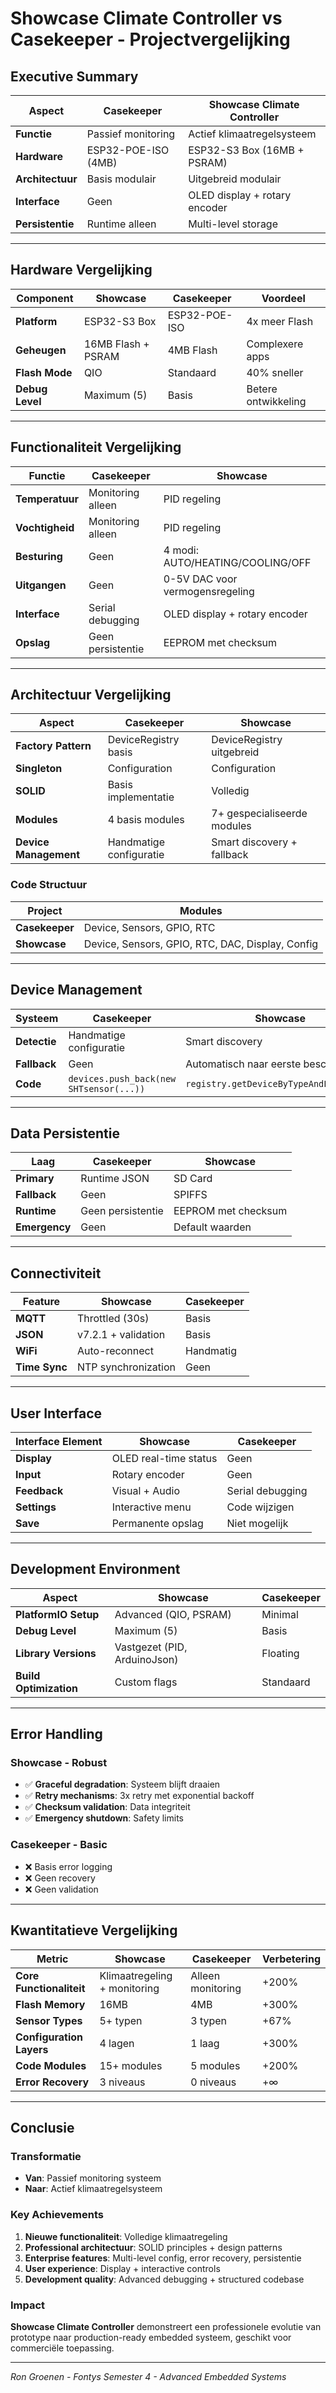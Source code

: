 # Showcase Climate Controller vs Casekeeper - Projectvergelijking

## Executive Summary

| Aspect | Casekeeper | Showcase Climate Controller |
|--------|------------|----------------------------|
| **Functie** | Passief monitoring | Actief klimaatregelsysteem |
| **Hardware** | ESP32-POE-ISO (4MB) | ESP32-S3 Box (16MB + PSRAM) |
| **Architectuur** | Basis modulair | Uitgebreid modulair |
| **Interface** | Geen | OLED display + rotary encoder |
| **Persistentie** | Runtime alleen | Multi-level storage |

---

## Hardware Vergelijking

| Component | Showcase | Casekeeper | Voordeel |
|-----------|----------|------------|----------|
| **Platform** | ESP32-S3 Box | ESP32-POE-ISO | 4x meer Flash |
| **Geheugen** | 16MB Flash + PSRAM | 4MB Flash | Complexere apps |
| **Flash Mode** | QIO | Standaard | 40% sneller |
| **Debug Level** | Maximum (5) | Basis | Betere ontwikkeling |

---

## Functionaliteit Vergelijking

| Functie | Casekeeper | Showcase |
|---------|------------|----------|
| **Temperatuur** | Monitoring alleen | PID regeling |
| **Vochtigheid** | Monitoring alleen | PID regeling |
| **Besturing** | Geen | 4 modi: AUTO/HEATING/COOLING/OFF |
| **Uitgangen** | Geen | 0-5V DAC voor vermogensregeling |
| **Interface** | Serial debugging | OLED display + rotary encoder |
| **Opslag** | Geen persistentie | EEPROM met checksum |

---

## Architectuur Vergelijking

| Aspect | Casekeeper | Showcase |
|--------|------------|----------|
| **Factory Pattern** | DeviceRegistry basis | DeviceRegistry uitgebreid |
| **Singleton** | Configuration | Configuration |
| **SOLID** | Basis implementatie | Volledig |
| **Modules** | 4 basis modules | 7+ gespecialiseerde modules |
| **Device Management** | Handmatige configuratie | Smart discovery + fallback |

### Code Structuur

| Project | Modules |
|---------|---------|
| **Casekeeper** | Device, Sensors, GPIO, RTC |
| **Showcase** | Device, Sensors, GPIO, RTC, DAC, Display, Config |

---

## Device Management

| Systeem | Casekeeper | Showcase |
|---------|------------|----------|
| **Detectie** | Handmatige configuratie | Smart discovery |
| **Fallback** | Geen | Automatisch naar eerste beschikbare |
| **Code** | `devices.push_back(new SHTsensor(...))` | `registry.getDeviceByTypeAndLabel(...)` |

---

## Data Persistentie

| Laag | Casekeeper | Showcase |
|------|------------|----------|
| **Primary** | Runtime JSON | SD Card |
| **Fallback** | Geen | SPIFFS |
| **Runtime** | Geen persistentie | EEPROM met checksum |
| **Emergency** | Geen | Default waarden |

---

## Connectiviteit

| Feature | Showcase | Casekeeper |
|---------|----------|------------|
| **MQTT** | Throttled (30s) | Basis |
| **JSON** | v7.2.1 + validation | Basis |
| **WiFi** | Auto-reconnect | Handmatig |
| **Time Sync** | NTP synchronization | Geen |

---

## User Interface

| Interface Element | Showcase | Casekeeper |
|-------------------|----------|------------|
| **Display** | OLED real-time status | Geen |
| **Input** | Rotary encoder | Geen |
| **Feedback** | Visual + Audio | Serial debugging |
| **Settings** | Interactive menu | Code wijzigen |
| **Save** | Permanente opslag | Niet mogelijk |

---

## Development Environment

| Aspect | Showcase | Casekeeper |
|--------|----------|------------|
| **PlatformIO Setup** | Advanced (QIO, PSRAM) | Minimal |
| **Debug Level** | Maximum (5) | Basis |
| **Library Versions** | Vastgezet (PID, ArduinoJson) | Floating |
| **Build Optimization** | Custom flags | Standaard |

---

## Error Handling

### Showcase - Robust
- ✅ **Graceful degradation**: Systeem blijft draaien
- ✅ **Retry mechanisms**: 3x retry met exponential backoff
- ✅ **Checksum validation**: Data integriteit
- ✅ **Emergency shutdown**: Safety limits

### Casekeeper - Basic
- ❌ Basis error logging
- ❌ Geen recovery
- ❌ Geen validation

---

## Kwantitatieve Vergelijking

| Metric | Showcase | Casekeeper | Verbetering |
|--------|----------|------------|-------------|
| **Core Functionaliteit** | Klimaatregeling + monitoring | Alleen monitoring | +200% |
| **Flash Memory** | 16MB | 4MB | +300% |
| **Sensor Types** | 5+ typen | 3 typen | +67% |
| **Configuration Layers** | 4 lagen | 1 laag | +300% |
| **Code Modules** | 15+ modules | 5 modules | +200% |
| **Error Recovery** | 3 niveaus | 0 niveaus | +∞ |

---

## Conclusie

### Transformatie
- **Van**: Passief monitoring systeem
- **Naar**: Actief klimaatregelsysteem

### Key Achievements
1. **Nieuwe functionaliteit**: Volledige klimaatregeling
2. **Professional architectuur**: SOLID principles + design patterns
3. **Enterprise features**: Multi-level config, error recovery, persistentie
4. **User experience**: Display + interactive controls
5. **Development quality**: Advanced debugging + structured codebase

### Impact
**Showcase Climate Controller** demonstreert een professionele evolutie van prototype naar production-ready embedded systeem, geschikt voor commerciële toepassing.

---

*Ron Groenen - Fontys Semester 4 - Advanced Embedded Systems*
